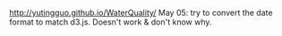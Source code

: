 http://yutingguo.github.io/WaterQuality/
May 05: try to convert the date format to match d3.js. Doesn't work & don't know why.

